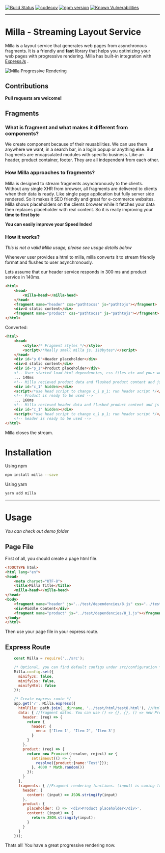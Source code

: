 [![Build Status](https://travis-ci.org/Acanguven/Milla.svg?branch=master)](https://travis-ci.org/Acanguven/Milla)
[![codecov](https://codecov.io/gh/Acanguven/Milla/branch/master/graph/badge.svg)](https://codecov.io/gh/Acanguven/Milla)
[![npm version](https://badge.fury.io/js/milla.svg)](https://www.npmjs.com/package/milla)
[![Known Vulnerabilities](https://snyk.io/test/github/Acanguven/Milla/badge.svg)](https://snyk.io/test/github/Acanguven/Milla)
___

# Milla - Streaming Layout Service

Milla is a layout service that generates web pages from asynchronous fragments. It is a friendly and **fast** library that helps you optimizing your web pages with progressive rendering. Milla has built-in integration with [ExpressJs](https://expressjs.com/) .

![Milla Progressive Rendering](https://i.imgur.com/9TEIFCJ.gif)

## Contributions

**Pull requests are welcome!**

## Fragments

### What is fragment and what makes it different from components?

We create component because of their reusabilities. We can use them anywhere we want, in a search bar, in a login popup or anything else.
But fragments are encapsulated modules with specific business. Like an header, product container, footer.
They are all independent from each other.

### How Milla approaches to fragments?

Milla is designed to stream fragments asynchronously to the clients. Without any single XHR from browser, all fragments are delivered to clients when their data is ready. Like single page application but fully server side rendered. So it makes it SEO friendly and great for e-commerce websites.
Milla shows placeholders on the clients browser while it fetches your data then replaces placeholder with real content. So it is really improving your **time to first byte**

**You can easily improve your Speed Index**!

### How it works?

*This is not a valid Milla usage, please see usage details below*

Whenever user provides a html to milla, milla converts it to stream friendly format and flushes to user asynchronously.

Lets assume that our header service responds in 300 ms and product service in 140ms.

```html
<html>
    <head>
        <milla-head></milla-head>
    </head>
    <fragment name="header" css="pathtocss" js="pathtojs"></fragment>
    <div>A static content</div>
    <fragment name="product" css="pathtocss" js="pathtojs"></fragment>
</html>
```

Converted:
```html
<html>
    <head>
        <style>/* Fragment styles */</style>
        <script>/*Really small milla js. 118bytes*/</script>
    </head>
    <div id="p_0">Header placeholder</div>
    <div>A static content</div>
    <div id="p_1">Product placeholder</div>
    <!-- User started load html dependencies, css files etc and your website is already rendered -->
    ... 140ms
    <!-- Milla recieved product data and flushed product content and js -->
    <div id="c_1" hidden></div>
    <script>/*use head script to change c_1 p_1; run header script */</script>
    <!-- Product is ready to be used -->
    ... 160ms
    <!-- Milla recieved header data and flushed product content and js -->
    <div id="c_1" hidden></div>
    <script>/*use head script to change c_1 p_1; run header script */</script>
    <!-- header is ready to be used -->
</html>
```

Milla closes the stream.

# Installation

Using npm
```bash
npm install milla --save
```

Using yarn
```bash
yarn add milla
```

___

# Usage

*You can check out demo folder*

## Page File

First of all, you should create a page html file.

```html
<!DOCTYPE html>
<html lang="en">
<head>
    <meta charset="UTF-8">
    <title>Milla Title</title>
    <milla-head></milla-head>
</head>
<body>
    <fragment name="header" js="../test/dependencies/8.js" css="../test/dependencies/8.css"></fragment>
    <div>Middle Content</div>
    <fragment name="product" js="../test/dependencies/8_1.js"></fragment>
</body>
</html>
```

Then use your page file in your express route.

## Express Route

```javascript
    const Milla = require('../src');

    /* Optional, you can find default configs under src/configuration */
    Milla.config.set({
      minifyJs: false,
      minifyCss: false,
      minifyHtml: false
    });

    /* Create express route */
    app.get('/', Milla.express({
      htmlFile: path.join(__dirname, '../test/html/test8.html'), //Html with fragments
      data: { //fragment datas. You can use () => {}, {}, () => new Promise. Milla will handle them in most efficient way.
        header: (req) => {
          return {
            header: {
              menu: ['Item 1', 'Item 2', 'Item 3']
            }
          }
        },
        product: (req) => {
          return new Promise((resolve, reject) => {
            setTimeout(() => {
              resolve({product:{name:'Test'}});
            }, 4000 * Math.random())
          });
        }
      },
      fragments: { //Fragment rendering functions. (input) is coming from data. You can use your favorite template engine here (anything that returns string).
        header: {
          content: (input) => JSON.stringify(input)
        },
        product: {
          placeholder: () => '<div>Product placeholder</div>',
          content: (input) => {
            return JSON.stringify(input);
          }
        }
      }
    }));
```

Thats all! You have a great progressive rendering now.
